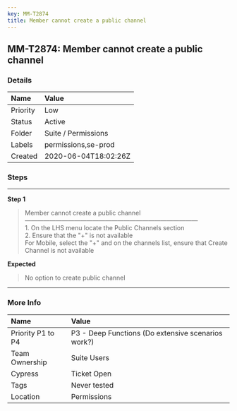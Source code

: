 ```yaml
---
key: MM-T2874
title: Member cannot create a public channel
---
```


## MM-T2874: Member cannot create a public channel

### Details

| Name     | Value                |
| :------- | :------------------- |
| Priority | Low                  |
| Status   | Active               |
| Folder   | Suite / Permissions  |
| Labels   | permissions,se-prod  |
| Created  | 2020-06-04T18:02:26Z |

### Steps

<hr/>

**Step 1**

> <article>Member cannot create a public channel<br />&mdash;&mdash;&mdash;&mdash;&mdash;&mdash;&mdash;&mdash;&mdash;&mdash;&mdash;&mdash;&mdash;&mdash;&mdash;&mdash;&mdash;&mdash;&mdash;&mdash;&mdash;&mdash;&mdash;&mdash;&mdash;&mdash;&mdash;&mdash;<br />1. On the LHS menu locate the Public Channels section<br />2. Ensure that the &quot;+&quot; is not available <br />For Mobile, select the &quot;+&quot; and on the channels list, ensure that Create Channel is not available</article>

**Expected**

> <article>No option to create public channel</article>

<hr/>

### More Info

| Name              | Value                                              |
| :---------------- | :------------------------------------------------- |
| Priority P1 to P4 | P3 - Deep Functions (Do extensive scenarios work?) |
| Team Ownership    | Suite Users                                        |
| Cypress           | Ticket Open                                        |
| Tags              | Never tested                                       |
| Location          | Permissions                                        |
